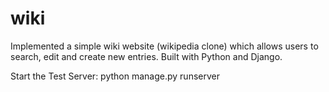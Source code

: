 # wiki

Implemented a simple wiki website (wikipedia clone) which allows users to search, edit and create new entries. Built with Python and Django. 

Start the Test Server: python manage.py runserver

